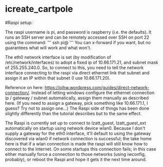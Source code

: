 # icreate_cartpole

#Raspi setup:

The raspi username is pi, and password is raspberry (i.e. the defaults). It runs an SSH server and can be remotely accessed over SSH on port 22 using the command:
'''
ssh pi@<raspi ip>
'''
You can x-forward if you want, but no guarantees what will work and what won't.

The eth0 network interface is set (by modification of /etc/network/interfaces) to adopt a fixed ip of 10.66.171.21, and subnet mask of 255.255.240.0. So, to connect to this, you need to tell the network interface connecting to the raspi via direct ethernet link that subnet and assign it an IP within that subnet (I use 10.66.171.20).

Reference on here: https://pihw.wordpress.com/guides/direct-network-connection/. Instead of letting windows configure the ethernet connection ip / gateway / subnet automatically, assign them manually as described here. (If you need to assign a gateway, pick something like 10.66.171.1, I guess? Try not to assign one...) The Raspi side of things has been done slightly differently than the tutorial describes but to the same effect.

The Raspi is currently set up to connect to Izatt_guest, Izatt_guest_ext automatically on startup using network device wlan0. Because I don't supply a gateway for the eth0 interface, it'll default to using the gateway discovered via wlan0 if network connection is successful; the take home here is that if a wlan connection is made the raspi will still know how to connect to the Internet. On some startups this connection fails; in this case either manually force a connection to those networks (using iwconfig, probably), or reboot the Raspi and hope it gets it the next time around.
 